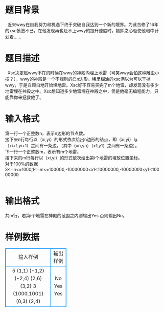# 

 
 # 题目背景 
&nbsp;&nbsp;近来wwy在自我努力和机遇下终于突破自我达到一个新的境界。为此苦修了16年的xsc愤懑不已，在他发现再也赶不上wwy的提升速度时，嫉妒之心驱使他暗中计划着……<br> 

 
 # 题目描述 
&nbsp;&nbsp;Xsc决定趁wwy不在的时候在wwy的神殿内埋上地雷（可笑wwy会怕这种雕虫小技？），wwy的神殿是一个不规则的凸n边形。稀里糊涂的xsc满以为可以干掉wwy，于是自顾自地开始埋地雷。Xsc好不容易买完了m个地雷，却发现没有多少地雷埋在神殿之中。Xsc想知道多少地雷埋在神殿之中，但是他毫无编程能力，只能靠你来拯救他了。<br> 

 
 # 输入格式 
第一行一个正整数n，表示n边形的节点数。<br>接下来n行每行以（xi,yi）的形式依次给出n边形的结点，即（xi,yi）与（xi+1,yi+1）之间有一条边。（其中（xn,yn）（x1,y1）之间有一条边）。<br>下一行一个正整数m，表示有m个地雷。<br>接下来的m行每行以（xi,yi）的形式依次给出第i个地雷的埋放位置坐标。<br>对于100%的数据3&lt;=n&lt;=1000,1&lt;=m&lt;=100000,-10000000&lt;x1&lt;10000000,-10000000&lt;y1&lt;10000000&nbsp;<br><br> 

 
 # 输出格式 
共m行，若第i个地雷在神殿的范围之内则输出Yes&nbsp;否则输出No。<br> 
# 样例数据
<style>
        table,table tr th, table tr td { border:1px solid #0094ff; }
        table { width: 200px; min-height: 25px; line-height: 25px; text-align: center; border-collapse: collapse;}   
    </style>
<table>
	<tr>
		<td>输入样例</td>
		<td>输出样例</td>
	</tr>
<tr><td>5
(1,1)
(-1,2)
(-2,4)
(2,6)
(3,2)
3
(1000,1001)
(0,3)
(2,4)

</td><td>No
Yes
Yes

</td></tr></table>
